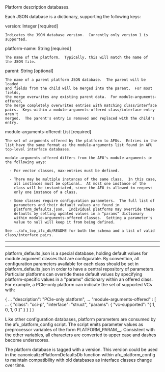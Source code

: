 Platform description databases.

Each JSON database is a dictionary, supporting the following keys:

  version:
    Integer [required]

    Indicates the JSON database version.  Currently only version 1 is supported.

  platform-name: 
    String [required]

    The name of the platform.  Typically, this will match the name of
    the JSON file.

  parent:
    String [optional]

    The name of a parent platform JSON database.  The parent will be loaded
    and fields from the child will be merged into the parent.  For most fields,
    the merge overwrites any existing parent data.  For module-arguments-offered,
    the merge completely overwrites entries with matching class/interface
    pairs.  Keys within a module-arguments-offered class/interface entry aren't
    merged.  The parent's entry is removed and replaced with the child's
    entry.

  module-arguments-offered:
    List [required]

    The set of arguments offered by the platform to AFUs.  Entries in the
    list have the same format as the module-arguments list found in AFU
    top-level interface databases.

    module-arguments-offered differs from the AFU's module-arguments in
    the following ways:

      - For vector classes, max-entries must be defined.

      - There may be multiple instances of the same class.  In this case,
        all instances must be optional.  At most one instance of the
        class will be instantiated, since the AFU is allowed to request
        only one instance of a class.

      - Some classes require configuration parameters.  The full list of
        parameters and their default values are found in
        platform_defaults.json.  Individual platforms may override these
        defaults by setting updated values in a "params" dictionary
        within module-arguments-offered classes.  Setting a parameter's
        value to null will keep it from being defined.

    See ../afu_top_ifc_db/README for both the schema and a list of valid
    class/interface pairs.

---------------------------------------------------------------------------
---------------------------------------------------------------------------

platform_defaults.json is a special database, holding default values for
module argument classes that are configurable.  By convention, all
configuration parameters available for each class should be set in
platform_defaults.json in order to have a central repository of
parameters.  Particular platforms can override these default values
by specifying platform-specific values in a "params" dictionary within
an offered class.  For example, a PCIe-only platform can indicate the
set of supported VCs with:

{
   ...
   "description": "PCIe-only platform",
   ...
   "module-arguments-offered" :
      [
         ...
         {
            "class": "cci-p",
            "interface": "struct",
            "params":
               {
                  "vc-supported": "{ 1, 0, 1, 0 }"
               }
         }
      ]
}

Like other configuration databases, platform parameters are consumed by
the afu_platform_config script.  The script emits parameter values as
preprocessor variables of the form PLATFORM_PARAM_<class>_<param>.
Consistent with the other variables, all characters are converted to
upper case and dashes become underscores.

The platform database is tagged with a version.  This version could be
used in the canonicalizePlatformDefaultsDb function within
afu_platform_config to maintain compatibility with old databases as
interface classes change over time.

